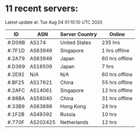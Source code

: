 # 11 recent servers:

Latest update at: Tue Aug 04 01:10:10 UTC 2020

| ID | ASN | Server Country | Online |
| -- | --- | -------------- | ------ |
| #.D09B | AS174 | United States | 235 hrs |
| #.7F1D | AS63949 | Singapore | 1 hrs offline |
| #.2A79 | AS63949 | Japan | 60 hrs offline |
| #.D369 | AS16509 | Japan | 7 hrs |
| #.2E92 | N/A | N/A | 60 hrs offline |
| #.BF25 | AS17621 | China | 55 hrs offline |
| #.2AFC | AS14061 | Singapore | 12 hrs offline |
| #.88BA | AS56040 | China | 31 hrs offline |
| #.33B9 | AS63888 | Hong Kong | 24 hrs |
| #.1F2B | AS49392 | Russia | 10 hrs |
| #.770F | AS202425 | Netherlands | 12 hrs |

